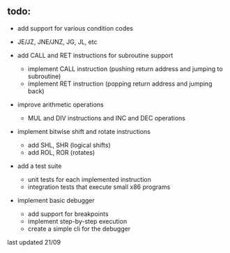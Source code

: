 ## todo:
* add support for various condition codes
 - JE/JZ, JNE/JNZ, JG, JL, etc

* add CALL and RET instructions for subroutine support
   - implement CALL instruction (pushing return address and jumping to subroutine)
   - implement RET instruction (popping return address and jumping back)
 
* improve arithmetic operations
   - MUL and DIV instructions and INC and DEC operations
 
* implement bitwise shift and rotate instructions
  - add SHL, SHR (logical shifts)
  - add ROL, ROR (rotates)
 
* add a test suite
  - unit tests for each implemented instruction
  - integration tests that execute small x86 programs

* implement basic debugger
  - add support for breakpoints
  - implement step-by-step execution
  - create a simple cli for the debugger

last updated 21/09
